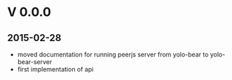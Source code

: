 # V 0.0.0
## 2015-02-28
* moved documentation for running peerjs server from yolo-bear to yolo-bear-server
* first implementation of api
